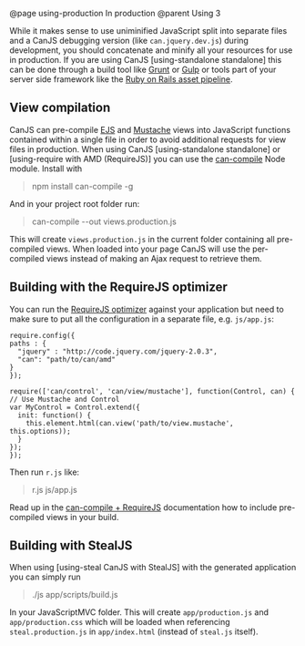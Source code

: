 @page using-production In production
@parent Using 3

While it makes sense to use uniminified JavaScript split into separate files and a CanJS debugging version (like `can.jquery.dev.js`) during development, you should concatenate and minify all your resources for use in production. If you are using CanJS [using-standalone standalone] this can be done through a build tool like [Grunt](http://gruntjs.com/) or [Gulp](http://gulpjs.com/) or tools part of your server side framework like the [Ruby on Rails asset pipeline](http://guides.rubyonrails.org/asset_pipeline.html).

## View compilation

CanJS can pre-compile [EJS](/docs/can.EJS.html) and [Mustache](/docs/can.Mustache.html) views into JavaScript functions contained within a single file in order to avoid additional requests for view files in production. When using CanJS [using-standalone standalone] or [using-require with AMD (RequireJS)] you can use the [can-compile](https://github.com/daffl/can-compile) Node module. Install with

> npm install can-compile -g

And in your project root folder run:

> can-compile --out views.production.js

This will create `views.production.js` in the current folder containing all pre-compiled views. When loaded into your page CanJS will use the per-compiled views instead of making an Ajax request to retrieve them.

## Building with the RequireJS optimizer

You can run the [RequireJS optimizer](http://requirejs.org/docs/optimization.html) against your application but need to make sure to put
all the configuration in a separate file, e.g. `js/app.js`:

    require.config({
    paths : {
      "jquery" : "http://code.jquery.com/jquery-2.0.3",
      "can": "path/to/can/amd"
    }
    });

    require(['can/control', 'can/view/mustache'], function(Control, can) {
    // Use Mustache and Control
    var MyControl = Control.extend({
      init: function() {
        this.element.html(can.view('path/to/view.mustache', this.options));
      }
    });
    });

Then run `r.js` like:

> r.js js/app.js

Read up in the [can-compile + RequireJS](https://github.com/daffl/can-compile#loading-with-requirejs) documentation how to include pre-compiled views in your build.

## Building with StealJS

When using [using-steal CanJS with StealJS] with the generated application you can simply run

> ./js app/scripts/build.js

In your JavaScriptMVC folder. This will create `app/production.js` and `app/production.css` which will be loaded when
referencing `steal.production.js` in `app/index.html` (instead of `steal.js` itself).
